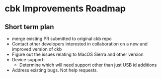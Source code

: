 cbk Improvements Roadmap
========================

Short term plan
----------------
- merge existing PR submitted to original ckb repo
- Contact other developers interested in collaboration on a new and improved version of ckb 
- Figure out the issues relating to MacOS Sierra and other version 
- Device support: 
    - Determine which will need support other than just USB id additions
- Address existing bugs. Not help requests. 
